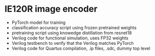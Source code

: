 # IE120R image encoder
- PyTorch model for training
- classification accuracy script using frozen pretrained weights
- pretraining script using knowedge distillation from resnet18
- Verilog code for functional simulation, uses FP32 weights
- Verilog testbench to verify that the Verilog matches PyTorch
- Verilog code for Quartus compilation, .ip files, .sdc, dummy top level

